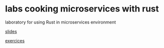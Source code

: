 # labs cooking microservices with rust
laboratory for using Rust in microservices environment

[slides](https://davidb.github.io/labs_cooking_microservices_with_rust/slides/#/)

[exercices](https://davidb.github.io/labs_cooking_microservices_with_rust/book/setup.html)
